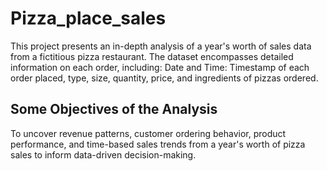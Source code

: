 # Pizza_place_sales
This project presents an in-depth analysis of a year's worth of sales data from a fictitious pizza restaurant. The dataset encompasses detailed information on each order, including: Date and Time: Timestamp of each order placed, type, size, quantity, price, and ingredients of pizzas ordered.

## Some Objectives of the Analysis
To uncover revenue patterns, customer ordering behavior, product performance, and time-based sales trends from a year's worth of pizza sales to inform data-driven decision-making.
